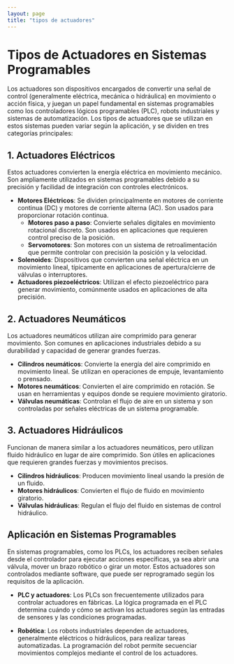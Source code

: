 ```yaml
---
layout: page
title: "tipos de actuadores"
---
```

# Tipos de Actuadores en Sistemas Programables

Los actuadores son dispositivos encargados de convertir una señal de control (generalmente eléctrica, mecánica o hidráulica) en movimiento o acción física, y juegan un papel fundamental en sistemas programables como los controladores lógicos programables (PLC), robots industriales y sistemas de automatización. Los tipos de actuadores que se utilizan en estos sistemas pueden variar según la aplicación, y se dividen en tres categorías principales:

## 1. Actuadores Eléctricos
Estos actuadores convierten la energía eléctrica en movimiento mecánico. Son ampliamente utilizados en sistemas programables debido a su precisión y facilidad de integración con controles electrónicos.

- **Motores Eléctricos**: Se dividen principalmente en motores de corriente continua (DC) y motores de corriente alterna (AC). Son usados para proporcionar rotación continua.
  - **Motores paso a paso**: Convierte señales digitales en movimiento rotacional discreto. Son usados en aplicaciones que requieren control preciso de la posición.
  - **Servomotores**: Son motores con un sistema de retroalimentación que permite controlar con precisión la posición y la velocidad.
- **Solenoides**: Dispositivos que convierten una señal eléctrica en un movimiento lineal, típicamente en aplicaciones de apertura/cierre de válvulas o interruptores.
- **Actuadores piezoeléctricos**: Utilizan el efecto piezoeléctrico para generar movimiento, comúnmente usados en aplicaciones de alta precisión.

## 2. Actuadores Neumáticos
Los actuadores neumáticos utilizan aire comprimido para generar movimiento. Son comunes en aplicaciones industriales debido a su durabilidad y capacidad de generar grandes fuerzas.

- **Cilindros neumáticos**: Convierte la energía del aire comprimido en movimiento lineal. Se utilizan en operaciones de empuje, levantamiento o prensado.
- **Motores neumáticos**: Convierten el aire comprimido en rotación. Se usan en herramientas y equipos donde se requiere movimiento giratorio.
- **Válvulas neumáticas**: Controlan el flujo de aire en un sistema y son controladas por señales eléctricas de un sistema programable.

## 3. Actuadores Hidráulicos
Funcionan de manera similar a los actuadores neumáticos, pero utilizan fluido hidráulico en lugar de aire comprimido. Son útiles en aplicaciones que requieren grandes fuerzas y movimientos precisos.

- **Cilindros hidráulicos**: Producen movimiento lineal usando la presión de un fluido.
- **Motores hidráulicos**: Convierten el flujo de fluido en movimiento giratorio.
- **Válvulas hidráulicas**: Regulan el flujo del fluido en sistemas de control hidráulico.

## Aplicación en Sistemas Programables
En sistemas programables, como los PLCs, los actuadores reciben señales desde el controlador para ejecutar acciones específicas, ya sea abrir una válvula, mover un brazo robótico o girar un motor. Estos actuadores son controlados mediante software, que puede ser reprogramado según los requisitos de la aplicación.

- **PLC y actuadores**: Los PLCs son frecuentemente utilizados para controlar actuadores en fábricas. La lógica programada en el PLC determina cuándo y cómo se activan los actuadores según las entradas de sensores y las condiciones programadas.
  
- **Robótica**: Los robots industriales dependen de actuadores, generalmente eléctricos o hidráulicos, para realizar tareas automatizadas. La programación del robot permite secuenciar movimientos complejos mediante el control de los actuadores.

